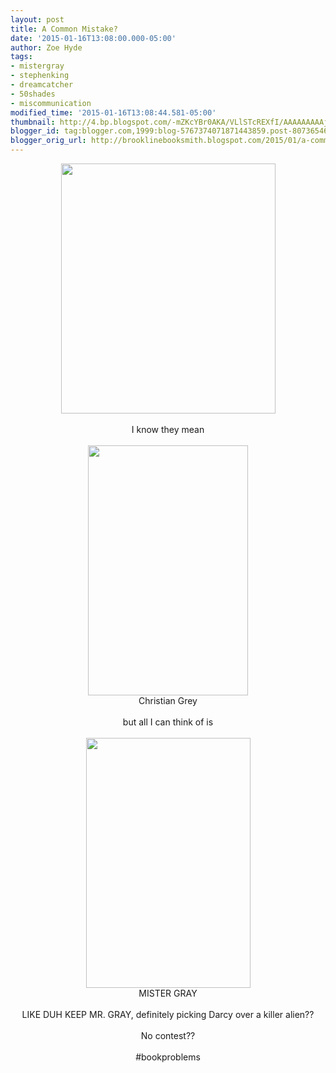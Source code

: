 ```yaml
---
layout: post
title: A Common Mistake?
date: '2015-01-16T13:08:00.000-05:00'
author: Zoe Hyde
tags:
- mistergray
- stephenking
- dreamcatcher
- 50shades
- miscommunication
modified_time: '2015-01-16T13:08:44.581-05:00'
thumbnail: http://4.bp.blogspot.com/-mZKcYBr0AKA/VLlSTcREXfI/AAAAAAAAAj8/2GubkXy6D2A/s72-c/you_can_keep_mr_grey_im_sticking_with_mr_darcy-7362.jpg
blogger_id: tag:blogger.com,1999:blog-5767374071871443859.post-8073654653693950730
blogger_orig_url: http://brooklinebooksmith.blogspot.com/2015/01/a-common-mistake.html
---
```


<div class="separator" style="clear: both; text-align: center;"><a href="http://4.bp.blogspot.com/-mZKcYBr0AKA/VLlSTcREXfI/AAAAAAAAAj8/2GubkXy6D2A/s1600/you_can_keep_mr_grey_im_sticking_with_mr_darcy-7362.jpg" imageanchor="1" style="margin-left: 1em; margin-right: 1em;"><img border="0" src="http://4.bp.blogspot.com/-mZKcYBr0AKA/VLlSTcREXfI/AAAAAAAAAj8/2GubkXy6D2A/s1600/you_can_keep_mr_grey_im_sticking_with_mr_darcy-7362.jpg" height="400" width="343" /></a></div><div class="separator" style="clear: both; text-align: center;"><br /></div><div class="separator" style="clear: both; text-align: center;">I know they mean</div><div class="separator" style="clear: both; text-align: center;"><br /></div><div class="separator" style="clear: both; text-align: center;"><a href="http://2.bp.blogspot.com/-3j8I5xVhOnk/VLlSbuk212I/AAAAAAAAAkM/bXXKsHZKdy8/s1600/Fifty-Shades-of-Grey.jpg" imageanchor="1" style="margin-left: 1em; margin-right: 1em;"><img border="0" src="http://2.bp.blogspot.com/-3j8I5xVhOnk/VLlSbuk212I/AAAAAAAAAkM/bXXKsHZKdy8/s1600/Fifty-Shades-of-Grey.jpg" height="400" width="256" /></a></div><div class="separator" style="clear: both; text-align: center;">Christian Grey</div><div class="separator" style="clear: both; text-align: center;"><br /></div><div class="separator" style="clear: both; text-align: center;">but all I can think of is</div><div class="separator" style="clear: both; text-align: center;"><br /></div><div class="separator" style="clear: both; text-align: center;"><a href="http://2.bp.blogspot.com/-cvBzmkpuHdU/VLlSZe3r6UI/AAAAAAAAAkI/Pbaset3l-jU/s1600/Dreamcatchernovel.jpg" imageanchor="1" style="margin-left: 1em; margin-right: 1em;"><img border="0" src="http://2.bp.blogspot.com/-cvBzmkpuHdU/VLlSZe3r6UI/AAAAAAAAAkI/Pbaset3l-jU/s1600/Dreamcatchernovel.jpg" height="400" width="263" /></a></div><div class="separator" style="clear: both; text-align: center;">MISTER GRAY</div><div class="separator" style="clear: both; text-align: center;"><br /></div><div class="separator" style="clear: both; text-align: center;">LIKE DUH KEEP MR. GRAY, definitely picking Darcy over a killer alien??</div><div class="separator" style="clear: both; text-align: center;"><br /></div><div class="separator" style="clear: both; text-align: center;">No contest??</div><div class="separator" style="clear: both; text-align: center;"><br /></div><div class="separator" style="clear: both; text-align: center;">#bookproblems</div><div class="separator" style="clear: both; text-align: center;"><br /></div><div class="separator" style="clear: both; text-align: center;"><br /></div><br />